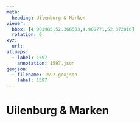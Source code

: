 ```yaml
---
meta:
  heading: Uilenburg & Marken
viewer:
  bbox: [4.901985,52.368503,4.909771,52.372016]
  rotation: 0
xyz:
  url: 
allmaps:
  - label: 1597
    annotation: 1597.json
geojson:
  - filename: 1597.geojson
    label: 1597
---
```

# Uilenburg & Marken